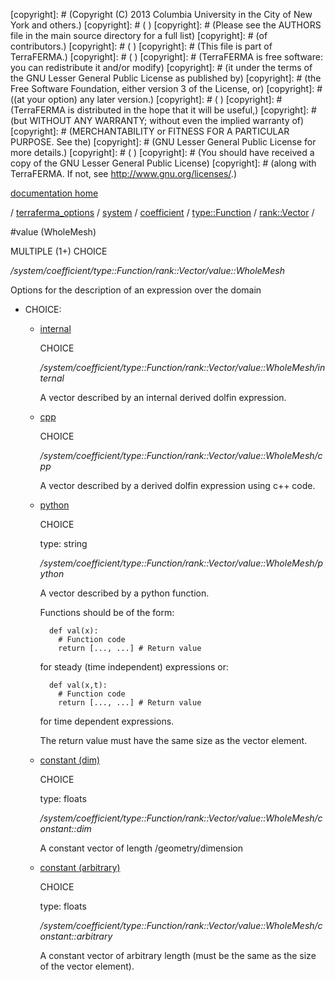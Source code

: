 [copyright]: # (Copyright (C) 2013 Columbia University in the City of New York and others.)
[copyright]: # ( )
[copyright]: # (Please see the AUTHORS file in the main source directory for a full list)
[copyright]: # (of contributors.)
[copyright]: # ( )
[copyright]: # (This file is part of TerraFERMA.)
[copyright]: # ( )
[copyright]: # (TerraFERMA is free software: you can redistribute it and/or modify)
[copyright]: # (it under the terms of the GNU Lesser General Public License as published by)
[copyright]: # (the Free Software Foundation, either version 3 of the License, or)
[copyright]: # ((at your option) any later version.)
[copyright]: # ( )
[copyright]: # (TerraFERMA is distributed in the hope that it will be useful,)
[copyright]: # (but WITHOUT ANY WARRANTY; without even the implied warranty of)
[copyright]: # (MERCHANTABILITY or FITNESS FOR A PARTICULAR PURPOSE. See the)
[copyright]: # (GNU Lesser General Public License for more details.)
[copyright]: # ( )
[copyright]: # (You should have received a copy of the GNU Lesser General Public License)
[copyright]: # (along with TerraFERMA. If not, see <http://www.gnu.org/licenses/>.)

[documentation home](https://github.com/terraferma/terraferma/wiki/Documentation)

/ [terraferma_options](../../../../../terraferma_options.md) / [system](../../../../system.md) / [coefficient](../../../coefficient.md) / [type::Function](../../type__Function.md) / [rank::Vector](../rank__Vector.md) /

#value (WholeMesh)

MULTIPLE (1+) CHOICE 

*/system/coefficient/type::Function/rank::Vector/value::WholeMesh*

Options for the description of an expression over the domain

* CHOICE:
    * [internal](value__WholeMesh/internal.md "child")

        CHOICE 

        */system/coefficient/type::Function/rank::Vector/value::WholeMesh/internal*

        A vector described by an internal derived dolfin expression.

    * [cpp](value__WholeMesh/cpp.md "child")

        CHOICE 

        */system/coefficient/type::Function/rank::Vector/value::WholeMesh/cpp*

        A vector described by a derived dolfin expression using c++ code.

    * [python](value__WholeMesh/python.md "child")

        CHOICE 

        type: string

        */system/coefficient/type::Function/rank::Vector/value::WholeMesh/python*

        A vector described by a python function.
        
        Functions should be of the form:
        
            def val(x):
              # Function code
              return [..., ...] # Return value
        
         for steady (time independent) expressions or:
        
            def val(x,t):
              # Function code
              return [..., ...] # Return value
        
         for time dependent expressions.
        
        The return value must have the same size as the vector element.

    * [constant (dim)](value__WholeMesh/constant__dim.md "child")

        CHOICE 

        type: floats

        */system/coefficient/type::Function/rank::Vector/value::WholeMesh/constant::dim*

        A constant vector of length /geometry/dimension

    * [constant (arbitrary)](value__WholeMesh/constant__arbitrary.md "child")

        CHOICE 

        type: floats

        */system/coefficient/type::Function/rank::Vector/value::WholeMesh/constant::arbitrary*

        A constant vector of arbitrary length (must be the same as the size of the vector element).

[autogenerated]: # (This file was automatically generated from the schema file:/home/cwilson/repos/github/TerraFERMA/TerraFERMA/buckettools/schemas/function.rng.)

